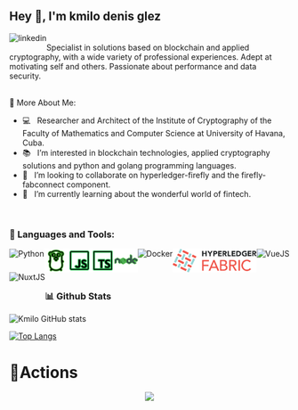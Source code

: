 ## Hey 👋, I'm kmilo denis glez
<a href='https://www.linkedin.com/in/kmilodenisglez/'><img align='left' alt="linkedin" src="https://raw.githubusercontent.com/rahul-jha98/rahul-jha98/561d474902b59c7429ec22bb73e225696c27b202/assets/linkedin.svg" height='18px'/></a>
<br/>
Specialist in solutions based on blockchain and applied cryptography, with a wide variety of professional experiences. Adept at motivating self and others. Passionate about performance and data security.
<br/>
<br/>

🧐 More About Me:
- 💻 &nbsp; Researcher and Architect of the Institute of Cryptography of the Faculty of Mathematics and Computer Science at University of Havana, Cuba.
- 📚 &nbsp; I’m interested in blockchain technologies, applied cryptography solutions and python and golang programming languages.
- 🤝 &nbsp; I’m looking to collaborate on hyperledger-firefly and the firefly-fabconnect component.
- 🌱 &nbsp; I’m currently learning about the wonderful world of fintech.

<br>

### 🔨 Languages and Tools:
<a href="https://www.python.org" target="_blank"><img align="left" alt="Python" height="42px" src="https://www.python.org/static/img/python-logo-large.c36dccadd999.png?1576869008"></a>
<a href="https://gomirrors.org" target="_blank"><img align="left" alt="Golang" height="42px" src="/static/golang_icon.svg"></a>
<a href="https://www.javascript.com/" target="_blank"> <img align="left" alt="JavaScript" height ="42px" src="/static/js_icon.svg"> </a>
<a href="https://www.typescriptlang.org/" target="_blank"><img align="left" alt="Typescript" height="42px" src="/static/ts2_icon.svg"></a>
<a href="https://nodejs.org" target="_blank"><img align="left" alt="Node.js" height="42px" src="/static/nodejs_icon.svg"></a>
<a href="https://www.docker.com" target="_blank"><img align="left" alt="Docker" height="42px" src="https://www.docker.com/wp-content/uploads/2022/01/docker-logo-green_0.png"></a>
<a href="https://www.hyperledger.org/use/fabric" target="_blank"><img align="left" alt="Hyperledger Fabric" height ="42px" src="/static/fabric_icon.png"></a>
<a href="https://es.vuejs.org" target="_blank"><img align="left" alt="VueJS" height="42px" src="https://es.vuejs.org/images/logo.png"></a>
<a href="https://nuxtjs.org" target="_blank"><img align="left" alt="NuxtJS" height="42px" src="https://nuxtjs.org/design-kit/white-text.svg"></a>
<br>
<br>
<br>

### 📊 Github Stats

![Kmilo GitHub stats](https://github-readme-stats.vercel.app/api?username=kmilodenisglez&count_private=true&show_icons=true&theme=dark&title_color=00BB2D&hide=stars,prs,issues,contribs)

[![Top Langs](https://github-readme-stats.vercel.app/api/top-langs/?username=kmilodenisglez&layout=compact&langs_count=5&hide=html,css,makefile&count_private=true&show_icons=true&theme=dark&title_color=00BB2D)](https://github.com/anuraghazra/github-readme-stats)

# 🔭Actions
<div align="center">
	<img src="https://cdn.jsdelivr.net/gh/holic-x/holic-x/assets/github-contribution-grid-snake.svg" />
</div>
